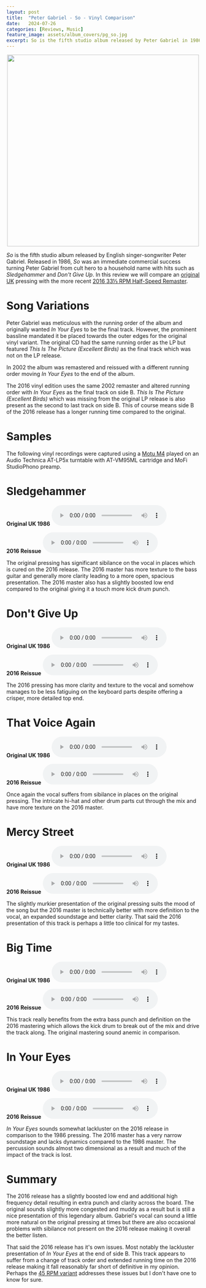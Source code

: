 ```yaml
---
layout: post
title:  "Peter Gabriel - So - Vinyl Comparison"
date:   2024-07-26
categories: [Reviews, Music]
feature_image: assets/album_covers/pg_so.jpg
excerpt: So is the fifth studio album released by Peter Gabriel in 1986 making him a household name with hits such as Sledgehammer. Here we compare an original UK pressing with a half-speed remaster from 2016.
---
```


<p align="center">
    <img src='{{ "assets/album_covers/pg_so.jpg" | relative_url }}' height="500">
</p>


*So* is the fifth studio album released by English singer-songwriter Peter Gabriel. Released in 1986, *So* was an immediate commercial success turning Peter Gabriel from cult hero to a household name with hits such as *Sledgehammer* and *Don't Give Up*. In this review we will compare an [original UK](https://www.discogs.com/release/379036-Peter-Gabriel-So) pressing with the more recent [2016 33⅓ RPM Half-Speed Remaster](https://www.discogs.com/release/9473337-Peter-Gabriel-So).


# Song Variations
Peter Gabriel was meticulous with the running order of the album and originally wanted *In Your Eyes* to be the final track. However, the prominent bassline mandated it be placed towards the outer edges for the original vinyl variant. The original CD had the same running order as the LP but featured *This Is The Picture (Excellent Birds)* as the final track which was not on the LP release.

In 2002 the album was remastered and reissued with a different running order moving *In Your Eyes* to the end of the album.

The 2016 vinyl edition uses the same 2002 remaster and altered running order with *In Your Eyes* as the final track on side B. *This Is The Picture (Excellent Birds)* which was missing from the original LP release is also present as the second to last track on side B. This of course means side B of the 2016 release has a longer running time compared to the original.

# Samples

The following vinyl recordings were captured using a [Motu M4](https://motu.com/en-us/products/m-series/m4/) played on an Audio Technica AT-LP5x turntable with AT-VM95ML cartridge and MoFi StudioPhono preamp.

# Sledgehammer

**Original UK 1986**
<audio src="https://github.com/scoot-technology/scoot-technology-resources/raw/main/peter_gabriel_so/sledgehammer_1986.wav" controls preload></audio>

**2016 Reissue**
<audio src="https://github.com/scoot-technology/scoot-technology-resources/raw/main/peter_gabriel_so/sledgehammer_2016.wav" controls preload></audio>

The original pressing has significant sibilance on the vocal in places which is cured on the 2016 release. The 2016 master has more texture to the bass guitar and generally more clarity leading to a more open, spacious presentation. The 2016 master also has a slightly boosted low end compared to the original giving it a touch more kick drum punch.

# Don't Give Up

**Original UK 1986**
<audio src="https://github.com/scoot-technology/scoot-technology-resources/raw/main/peter_gabriel_so/dont_give_up_1986.wav" controls preload></audio>

**2016 Reissue**
<audio src="https://github.com/scoot-technology/scoot-technology-resources/raw/main/peter_gabriel_so/dont_give_up_2016.wav" controls preload></audio>

The 2016 pressing has more clarity and texture to the vocal and somehow manages to be less fatiguing on the keyboard parts despite offering a crisper, more detailed top end.

# That Voice Again

**Original UK 1986**
<audio src="https://github.com/scoot-technology/scoot-technology-resources/raw/main/peter_gabriel_so/that_voice_again_1986.wav" controls preload></audio>

**2016 Reissue**
<audio src="https://github.com/scoot-technology/scoot-technology-resources/raw/main/peter_gabriel_so/that_voice_again_2016.wav" controls preload></audio>

Once again the vocal suffers from sibilance in places on the original pressing. The intricate hi-hat and other drum parts cut through the mix and have more texture on the 2016 master.

# Mercy Street

**Original UK 1986**
<audio src="https://github.com/scoot-technology/scoot-technology-resources/raw/main/peter_gabriel_so/mercy_street_1986.wav" controls preload></audio>

**2016 Reissue**
<audio src="https://github.com/scoot-technology/scoot-technology-resources/raw/main/peter_gabriel_so/mercy_street_2016.wav" controls preload></audio>

The slightly murkier presentation of the original pressing suits the mood of the song but the 2016 master is technically better with more definition to the vocal, an expanded soundstage and better clarity. That said the 2016 presentation of this track is perhaps a little too clinical for my tastes.

# Big Time

**Original UK 1986**
<audio src="https://github.com/scoot-technology/scoot-technology-resources/raw/main/peter_gabriel_so/big_time_1986.wav" controls preload></audio>

**2016 Reissue**
<audio src="https://github.com/scoot-technology/scoot-technology-resources/raw/main/peter_gabriel_so/big_time_2016.wav" controls preload></audio>

This track really benefits from the extra bass punch and definition on the 2016 mastering which allows the kick drum to break out of the mix and drive the track along. The original mastering sound anemic in comparison.

# In Your Eyes

**Original UK 1986**
<audio src="https://github.com/scoot-technology/scoot-technology-resources/raw/main/peter_gabriel_so/in_your_eyes_1986.wav" controls preload></audio>

**2016 Reissue**
<audio src="https://github.com/scoot-technology/scoot-technology-resources/raw/main/peter_gabriel_so/in_your_eyes_2016.wav" controls preload></audio>

*In Your Eyes* sounds somewhat lackluster on the 2016 release in comparison to the 1986 pressing. The 2016 master has a very narrow soundstage and lacks dynamics compared to the 1986 master. The percussion sounds almost two dimensional as a result and much of the impact of the track is lost.

# Summary
The 2016 release has a slightly boosted low end and additional high frequency detail resulting in extra punch and clarity across the board. The original sounds slightly more congested and muddy as a result but is still a nice presentation of this legendary album. Gabriel's vocal can sound a little more natural on the original pressing at times but there are also occasional problems with sibilance not present on the 2016 release making it overall the better listen.

That said the 2016 release has it's own issues. Most notably the lackluster presentation of *In Your Eyes* at the end of side B. This track appears to suffer from a change of track order and extended running time on the 2016 release making it fall reasonably far short of definitive in my opinion. Perhaps the [45 RPM variant](https://www.discogs.com/release/8744459-Peter-Gabriel-So-) addresses these issues but I don't have one to know for sure.